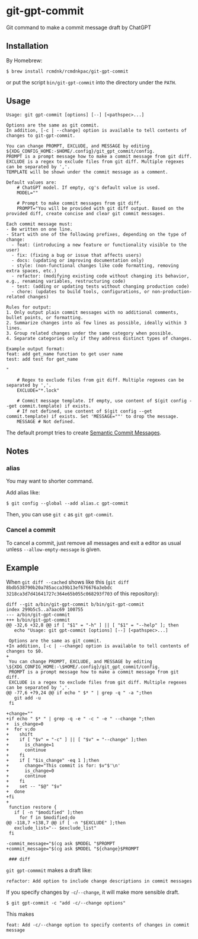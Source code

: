 # git-gpt-commit

Git command to make a commit message draft by ChatGPT

## Installation

By Homebrew:

```
$ brew install rcmdnk/rcmdnkpac/git-gpt-commit
```

or put the script `bin/git-gpt-commit` into the directory under the `PATH`.

## Usage


```
Usage: git gpt-commit [options] [--] [<pathspec>...]

Options are the same as git commit.
In addition, [-c | --change] option is available to tell contents of changes to git-gpt-commit.

You can change PROMPT, EXCLUDE, and MESSAGE by editing ${XDG_CONFIG_HOME:-$HOME/.config}/git_gpt_commit/config.
PROMPT is a prompt message how to make a commit message from git diff.
EXCLUDE is a regex to exclude files from git diff. Multiple regexes can be separated by ','.
TEMPLATE will be shown under the commit message as a comment.

Default values are:
    # ChatGPT model. If empty, cg's default value is used.
    MODEL=""

    # Prompt to make commit messages from git diff.
    PROMPT="You will be provided with git diff output. Based on the provided diff, create concise and clear git commit messages.

Each commit message must:
- Be written on one line.
- Start with one of the following prefixes, depending on the type of change:
  - feat: (introducing a new feature or functionality visible to the user)
  - fix: (fixing a bug or issue that affects users)
  - docs: (updating or improving documentation only)
  - style: (non-functional changes like code formatting, removing extra spaces, etc.)
  - refactor: (modifying existing code without changing its behavior, e.g., renaming variables, restructuring code)
  - test: (adding or updating tests without changing production code)
  - chore: (updates to build tools, configurations, or non-production-related changes)

Rules for output:
1. Only output plain commit messages with no additional comments, bullet points, or formatting.
2. Summarize changes into as few lines as possible, ideally within 3 lines.
3. Group related changes under the same category when possible.
4. Separate categories only if they address distinct types of changes.

Example output format:
feat: add get_name function to get user name
test: add test for get_name

"

    # Regex to exclude files from git diff. Multiple regexes can be separated by ','.
    EXCLUDE="*.lock"

    # Commit message template. If empty, use content of $(git config --get commit.template) if exists.
    # If not defined, use content of $(git config --get commit.template) if exists. Set 'MESSAGE=""' to drop the message.
    MESSAGE # Not defined.
```

The default prompt tries to create
[Semantic Commit Messages](https://gist.github.com/joshbuchea/6f47e86d2510bce28f8e7f42ae84c716).

## Notes

### alias

You may want to shorter command.

Add alias like:

```
$ git config --global --add alias.c gpt-commit
```

Then, you can use `git c` as `git gpt-commit`.

### Cancel a commit

To cancel a commit, just remove all messages and exit a editor as usual unless `--allow-empty-message` is given.

## Example

When `git diff --cached` shows like this (`git diff 8bdb538790b20a785acca39b13ef676676a3ebdc 3218ca3d7d41641727c364e65b055c068293f703` of this repository):

```
diff --git a/bin/git-gpt-commit b/bin/git-gpt-commit
index 299b5c5..a7aac69 100755
--- a/bin/git-gpt-commit
+++ b/bin/git-gpt-commit
@@ -32,6 +32,8 @@ if [ "$1" = "-h" ] || [ "$1" = "--help" ]; then
   echo "Usage: git gpt-commit [options] [--] [<pathspec>...]
 
 Options are the same as git commit.
+In addition, [-c | --change] option is available to tell contents of changes to $0.
+
 You can change PROMPT, EXCLUDE, and MESSAGE by editing \${XDG_CONFIG_HOME:-\$HOME/.config}/git_gpt_commit/config.
 PROMPT is a prompt message how to make a commit message from git diff.
 EXCLUDE is a regex to exclude files from git diff. Multiple regexes can be separated by ','.
@@ -77,6 +79,24 @@ if echo " $* " | grep -q " -a ";then
   git add -u
 fi
 
+change=""
+if echo " $* " | grep -q -e " -c " -e " --change ";then
+  is_change=0
+  for v;do
+    shift
+    if [ "$v" = "-c" ] || [ "$v" = "--change" ];then
+      is_change=1
+      continue
+    fi
+    if [ "$is_change" -eq 1 ];then
+      change="This commit is for: $v"$'\n'
+      is_change=0
+      continue
+    fi
+    set -- "$@" "$v"
+  done
+fi
+
 function restore {
   if [ -n "$modified" ];then
     for f in $modified;do
@@ -118,7 +138,7 @@ if [ -n "$EXCLUDE" ];then
   exclude_list="-- $exclude_list"
 fi
 
-commit_message="$(cg ask $MODEL "$PROMPT
+commit_message="$(cg ask $MODEL "${change}$PROMPT
 
 ### diff
```

`git gpt-commmit` makes a draft like:

```
refactor: Add option to include change descriptions in commit messages
```

If you specify changes by `-c`/`--change`, it will make more sensible draft.

```
$ git gpt-commit -c "add -c/--change options"
```

This makes

```
feat: Add -c/--change option to specify contents of changes in commit message
```





 
